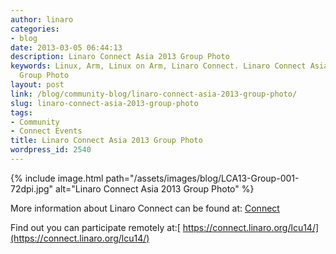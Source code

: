 ```yaml
---
author: linaro
categories:
- blog
date: 2013-03-05 06:44:13
description: Linaro Connect Asia 2013 Group Photo
keywords: Linux, Arm, Linux on Arm, Linaro Connect. Linaro Connect Asia 2013, LCA13,
  Group Photo
layout: post
link: /blog/community-blog/linaro-connect-asia-2013-group-photo/
slug: linaro-connect-asia-2013-group-photo
tags:
- Community
- Connect Events
title: Linaro Connect Asia 2013 Group Photo
wordpress_id: 2540
---
```


{% include image.html path="/assets/images/blog/LCA13-Group-001-72dpi.jpg" alt="Linaro Connect Asia 2013 Group Photo" %}

More information about Linaro Connect can be found at: [Connect](https://connect.linaro.org)

Find out you can participate remotely at:[ https://connect.linaro.org/lcu14/](https://connect.linaro.org/lcu14/)
